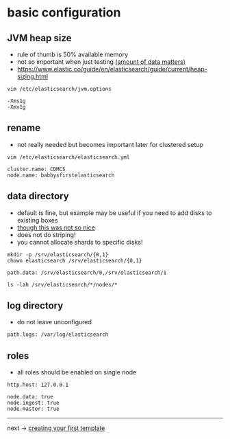 # basic configuration

## JVM heap size

 * rule of thumb is 50% available memory
 * not so important when just testing [(amount of data matters)](https://www.elastic.co/blog/found-understanding-memory-pressure-indicator)
 * https://www.elastic.co/guide/en/elasticsearch/guide/current/heap-sizing.html

```
vim /etc/elasticsearch/jvm.options
```

```
-Xms1g
-Xmx1g
```

## rename

 * not really needed but becomes important later for clustered setup

```
vim /etc/elasticsearch/elasticsearch.yml
```

```
cluster.name: CDMCS
node.name: babbysfirstelasticsearch
```

## data directory

 * default is fine, but example may be useful if you need to add disks to existing boxes
 * [though this was not so nice](https://www.elastic.co/blog/multi-data-path-bug-in-elasticsearch-5-3-0)
 * does not do striping!
 * you cannot allocate shards to specific disks!

```
mkdir -p /srv/elasticsearch/{0,1}
chown elasticsearch /srv/elasticsearch/{0,1}
```
```
path.data: /srv/elasticsearch/0,/srv/elasticsearch/1
```

```
ls -lah /srv/elasticsearch/*/nodes/*
```

## log directory

 * do not leave unconfigured

```
path.logs: /var/log/elasticsearch
```

## roles

 * all roles should be enabled on single node

```
http.host: 127.0.0.1

node.data: true
node.ingest: true
node.master: true
```

----

next -> [creating your first template](elastic.mappings.md)
